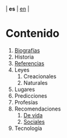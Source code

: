 | **es** | [en](../english/content.md) |

# Contenido

1. [Biografías](./biografias.md)
2. Historia
3. [Referencias](./referencias.md)
4. Leyes
   1. Creacionales
   2. Naturales
5. Lugares
6. Predicciones
7. Profesías
8. Recomendaciones
   1. [De vida](./recomendaciones-de-vida.md)
   2. [Sociales](./recomendaciones-sociales.md)
9. Tecnología
